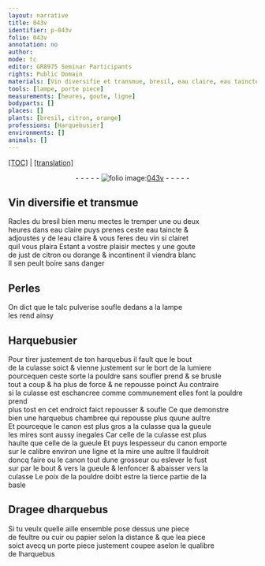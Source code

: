 ```yaml
---
layout: narrative
title: 043v
identifier: p-043v
folio: 043v
annotation: no
author:
mode: tc
editor: GR8975 Seminar Participants
rights: Public Domain
materials: [Vin diversifie et transmue, bresil, eau claire, eau taincte, vin, just de citron ou dorange, Perles, talc pulverise, pouldre, feultre, cuir, papier]
tools: [lampe, porte piece]
measurements: [heures, goute, ligne]
bodyparts: []
places: []
plants: [bresil, citron, orange]
professions: [Harquebusier]
environments: []
animals: []
---
```


 <p><a href="{{ site.baseurl }}/diplomatic/">[TOC]</a> | <a href="{{ site.baseurl }}/texts/p-043v_tl/" target="_blank">[translation]</a></p><div class="folio" align="center">- - - - - <a href="http://gallica.bnf.fr/ark:/12148/btv1b10500001g/f92.image" target="_blank"><img src="https://cu-mkp.github.io/2017-workshop-edition/assets/photo-icon.png" alt="folio image: " style="display:inline-block; margin-bottom:-3px;"/>043v</a> - - - - - </div>  
  

## <span class="m">Vin diversifie et transmue</span>

 
Racles du <span class="m"><span class="pa">bresil</span></span> bien menu mectes le tremper une ou deux<br/> <span class="ms"><span class="tmp">heures</span></span> dans <span class="m">eau claire</span> puys prenes ceste <span class="m">eau taincte</span> &<br/> adjoustes y de l<span class="m">eau claire</span> & vous feres d<span class="del">e</span>u <span class="m">vin</span> si clairet<br/> quil vous plaira Estant a v<span class="exp">ost</span>re plaisir mectes y une <span class="ms">goute</span><br/> de <span class="m">just de <span class="pa">citron</span> ou d<span class="pa">orange</span></span> & incontinent il viendra blanc<br/> Il sen peult boire sans danger 
 
 
  

## <span class="m">Perles</span>

 
On dict que le <span class="m">talc pulverise</span> soufle dedans a la <span class="tl">lampe</span><br/> les rend ainsy 
 
 
  

## <span class="pro">Harquebusier</span>

 
Pour tirer justement de ton harquebus il fault que le bout<br/> de la culasse soict & vienne justement sur le bort de la lumiere<br/> pourcequen ceste sorte la <span class="m">pouldre</span> sans soufler prend & se brusle<br/> tout a coup & ha plus de force & ne repousse poinct Au co<span class="exp">n</span>traire<br/> si la culasse est eschancree co<span class="exp">mm</span>e co<span class="exp">mmun</span>ement elles font la <span class="m">pouldre</span> prend<br/> plus tost en cet endroict faict repousser & soufle Ce que demo<span class="exp">n</span>stre<br/> bien une harquebus chambree qui repousse plus quune aultre<br/> Et pourceque le canon est plus gros a la culasse qua la gueule<br/> les mires sont aussy inegales Car celle de la culasse est plus<br/> haulte que celle de la gueule Et puys lespesseur du canon emporte<br/> sur le calibre environ une <span class="ms">ligne</span> et la mire une aultre Il fauldroit<br/> doncq faire ou le canon tout dune grosseur ou eslever le fust<br/> <span class="del">sur</span> par le bout & vers la gueule & lenfoncer & abaisser vers la<br/> culasse Le poix de la <span class="m">pouldre</span> doibt estre la tierce partie de la<br/> basle 
 
 
  

## Dragee dharquebus

 
Si tu veulx quelle aille ensemble pose dessus une piece<br/> de <span class="m">feultre</span> ou <span class="m">cuir</span> ou <span class="m">papier</span> selon la dista<span class="exp">n</span>ce & que l<span class="del">e</span>a piece<br/> soict avecq un <span class="tl">porte piece</span> justem<span class="exp">ent</span> coupee <span class="del">a</span>selon le qualibre<br/> de lharquebus 
 
 